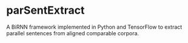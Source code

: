 # parSentExtract
A BiRNN framework implemented in Python and TensorFlow to extract parallel sentences from aligned comparable corpora.
